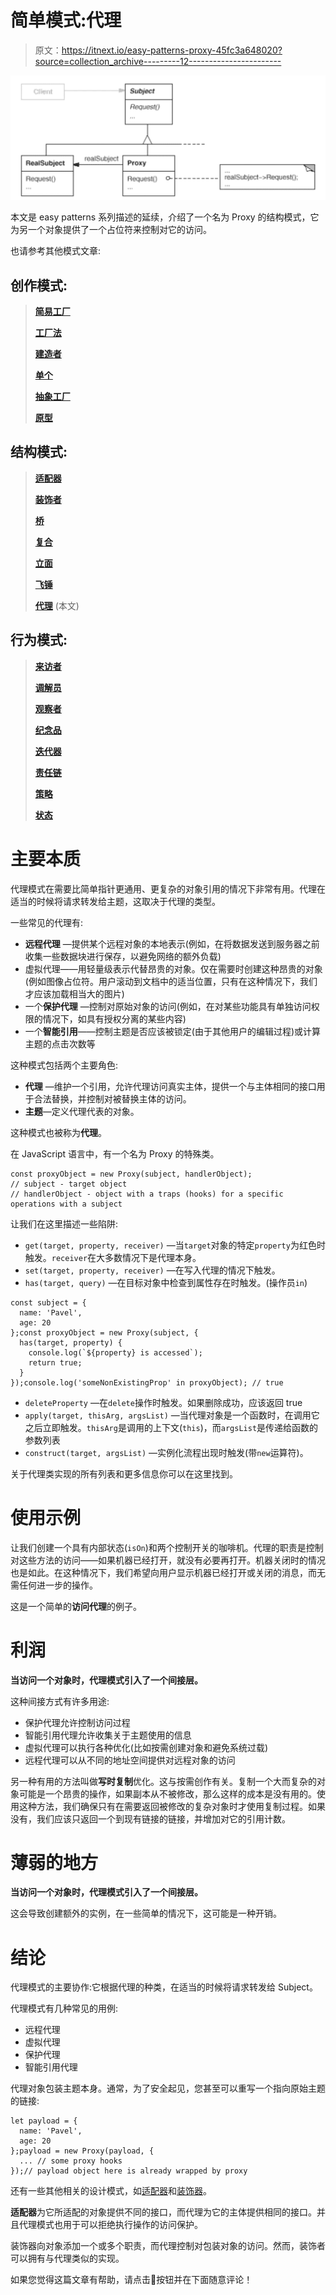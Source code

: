 # 简单模式:代理

> 原文：<https://itnext.io/easy-patterns-proxy-45fc3a648020?source=collection_archive---------12----------------------->

![](img/bd7393f7387d83c9e863123cddc0b00b.png)

本文是 easy patterns 系列描述的延续，介绍了一个名为 Proxy 的结构模式，它为另一个对象提供了一个占位符来控制对它的访问。

也请参考其他模式文章:

## 创作模式:

> [**简易工厂**](/easy-patterns-simple-factory-b946a086fd7e)
> 
> [**工厂法**](/easy-patterns-factory-method-5f27385ac5c)
> 
> [**建造者**](/easy-patterns-builder-d85655bcf8aa)
> 
> [**单个**](/easy-patterns-singleton-283356fb29bf)
> 
> [**抽象工厂**](/easy-patterns-abstract-factory-2325cb398fc6)
> 
> [**原型**](/easy-patterns-prototype-e03ec6962f89)

## 结构模式:

> [**适配器**](/easy-patterns-adapter-9b5806cb346f)
> 
> [**装饰者**](/easy-patterns-decorator-eaa96c0550ea)
> 
> [**桥**](/easy-patterns-bridge-28d50dc25f9f)
> 
> [**复合**](/easy-patterns-composite-8b28aa1f158)
> 
> [**立面**](/easy-patterns-facade-8cb185f4f44f)
> 
> [**飞锤**](/easy-patterns-flyweight-dab4c018f7f5)
> 
> [**代理**](/easy-patterns-proxy-45fc3a648020) (本文)

## 行为模式:

> [**来访者**](/easy-patterns-visitor-b8ef57eb957)
> 
> [**调解员**](/easy-patterns-mediator-e0bf18fefdf9)
> 
> [**观察者**](/easy-patterns-observer-63c832d41ffd)
> 
> [**纪念品**](/easy-patterns-memento-ce966cec7478)
> 
> [**迭代器**](/easy-patterns-iterator-f5c0dd85957)
> 
> [**责任链**](/easy-patterns-chain-of-responsibility-9a84307ad837)
> 
> [**策略**](/easy-patterns-strategy-ecb6f6fc0ef3)
> 
> [**状态**](/easy-patterns-state-ec87a1a487b4)

# 主要本质

代理模式在需要比简单指针更通用、更复杂的对象引用的情况下非常有用。代理在适当的时候将请求转发给主题，这取决于代理的类型。

一些常见的代理有:

*   **远程代理** —提供某个远程对象的本地表示(例如，在将数据发送到服务器之前收集一些数据块进行保存，以避免网络的额外负载)
*   虚拟代理——用轻量级表示代替昂贵的对象。仅在需要时创建这种昂贵的对象(例如图像占位符。用户滚动到文档中的适当位置，只有在这种情况下，我们才应该加载相当大的图片)
*   一个**保护代理** —控制对原始对象的访问(例如，在对某些功能具有单独访问权限的情况下，如具有授权分离的某些内容)
*   一个**智能引用**——控制主题是否应该被锁定(由于其他用户的编辑过程)或计算主题的点击次数等

这种模式包括两个主要角色:

*   **代理** —维护一个引用，允许代理访问真实主体，提供一个与主体相同的接口用于合法替换，并控制对被替换主体的访问。
*   **主题**—定义代理代表的对象。

这种模式也被称为**代理**。

在 JavaScript 语言中，有一个名为 Proxy 的特殊类。

```
const proxyObject = new Proxy(subject, handlerObject);
// subject - target object
// handlerObject - object with a traps (hooks) for a specific operations with a subject
```

让我们在这里描述一些陷阱:

*   `get(target, property, receiver)` —当`target`对象的特定`property`为红色时触发。`receiver`在大多数情况下是代理本身。
*   `set(target, property, receiver)` —在写入代理的情况下触发。
*   `has(target, query)` —在目标对象中检查到属性存在时触发。(操作员`in`)

```
const subject = {
  name: 'Pavel',
  age: 20
};const proxyObject = new Proxy(subject, {
  has(target, property) {
    console.log(`${property} is accessed`);
    return true;
  }
});console.log('someNonExistingProp' in proxyObject); // true
```

*   `deleteProperty` —在`delete`操作时触发。如果删除成功，应该返回 true
*   `apply(target, thisArg, argsList)` —当代理对象是一个函数时，在调用它之后立即触发。`thisArg`是调用的上下文(`this`)，而`argsList`是传递给函数的参数列表
*   `construct(target, argsList)` —实例化流程出现时触发(带`new`运算符)。

关于代理类实现的所有列表和更多信息你可以在这里找到。

# 使用示例

让我们创建一个具有内部状态(`isOn`)和两个控制开关的咖啡机。代理的职责是控制对这些方法的访问——如果机器已经打开，就没有必要再打开。机器关闭时的情况也是如此。在这种情况下，我们希望向用户显示机器已经打开或关闭的消息，而无需任何进一步的操作。

这是一个简单的**访问代理**的例子。

# 利润

**当访问一个对象时，代理模式引入了一个间接层。**

这种间接方式有许多用途:

*   保护代理允许控制访问过程
*   智能引用代理允许收集关于主题使用的信息
*   虚拟代理可以执行各种优化(比如按需创建对象和避免系统过载)
*   远程代理可以从不同的地址空间提供对远程对象的访问

另一种有用的方法叫做**写时复制**优化。这与按需创作有关。复制一个大而复杂的对象可能是一个昂贵的操作，如果副本从不被修改，那么这样的成本是没有用的。使用这种方法，我们确保只有在需要返回被修改的复杂对象时才使用复制过程。如果没有，我们应该只返回一个到现有链接的链接，并增加对它的引用计数。

# 薄弱的地方

**当访问一个对象时，代理模式引入了一个间接层。**

这会导致创建额外的实例，在一些简单的情况下，这可能是一种开销。

# 结论

代理模式的主要协作:它根据代理的种类，在适当的时候将请求转发给 Subject。

代理模式有几种常见的用例:

*   远程代理
*   虚拟代理
*   保护代理
*   智能引用代理

代理对象包装主题本身。通常，为了安全起见，您甚至可以重写一个指向原始主题的链接:

```
let payload = {
  name: 'Pavel',
  age: 20
};payload = new Proxy(payload, {
  ... // some proxy hooks
});// payload object here is already wrapped by proxy
```

还有一些其他相关的设计模式，如[适配器](/easy-patterns-adapter-9b5806cb346f)和[装饰器](/easy-patterns-decorator-eaa96c0550ea)。

**适配器**为它所适配的对象提供不同的接口，而代理为它的主体提供相同的接口。并且代理模式也用于可以拒绝执行操作的访问保护。

装饰器向对象添加一个或多个职责，而代理控制对包装对象的访问。然而，装饰者可以拥有与代理类似的实现。

如果您觉得这篇文章有帮助，请点击👏按钮并在下面随意评论！